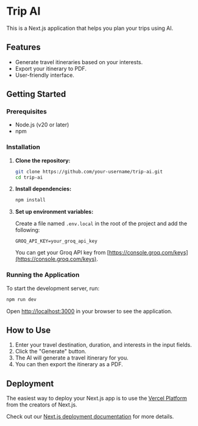 # Trip AI

This is a Next.js application that helps you plan your trips using AI.

## Features

- Generate travel itineraries based on your interests.
- Export your itinerary to PDF.
- User-friendly interface.

## Getting Started

### Prerequisites

- Node.js (v20 or later)
- npm

### Installation

1.  **Clone the repository:**

    ```bash
    git clone https://github.com/your-username/trip-ai.git
    cd trip-ai
    ```

2.  **Install dependencies:**

    ```bash
    npm install
    ```

3.  **Set up environment variables:**

    Create a file named `.env.local` in the root of the project and add the following:

    ```
    GROQ_API_KEY=your_groq_api_key
    ```

    You can get your Groq API key from [https://console.groq.com/keys](https://console.groq.com/keys).

### Running the Application

To start the development server, run:

```bash
npm run dev
```

Open [http://localhost:3000](http://localhost:3000) in your browser to see the application.

## How to Use

1.  Enter your travel destination, duration, and interests in the input fields.
2.  Click the "Generate" button.
3.  The AI will generate a travel itinerary for you.
4.  You can then export the itinerary as a PDF.

## Deployment

The easiest way to deploy your Next.js app is to use the [Vercel Platform](https://vercel.com/new?utm_medium=default-template&filter=next.js&utm_source=create-next-app&utm_campaign=create-next-app-readme) from the creators of Next.js.

Check out our [Next.js deployment documentation](https://nextjs.org/docs/app/building-your-application/deploying) for more details.